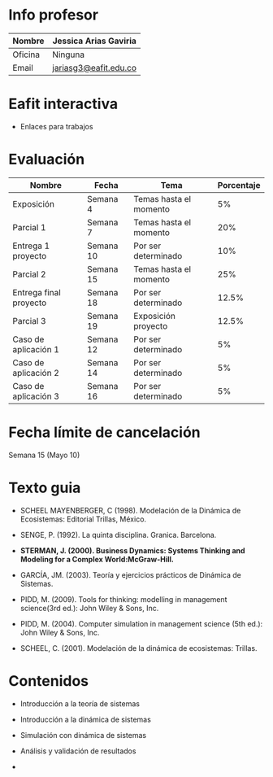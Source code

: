 # Info profesor

| Nombre  | Jessica Arias Gaviria |
| ------- | --------------------- |
| Oficina | Ninguna               |
| Email   | jariasg3@eafit.edu.co |

# Eafit interactiva

- Enlaces para trabajos

# Evaluación

| Nombre                 | Fecha     | Tema                   | Porcentaje |
| ---------------------- | --------- | ---------------------- | ---------- |
| Exposición             | Semana 4  | Temas hasta el momento | 5%         |
| Parcial 1              | Semana 7  | Temas hasta el momento | 20%        |
| Entrega 1 proyecto     | Semana 10 | Por ser determinado    | 10%        |
| Parcial 2              | Semana 15 | Temas hasta el momento | 25%        |
| Entrega final proyecto | Semana 18 | Por ser determinado    | 12.5%      |
| Parcial 3              | Semana 19 | Exposición proyecto    | 12.5%      |
| Caso de aplicación 1   | Semana 12 | Por ser determinado    | 5%         |
| Caso de aplicación 2   | Semana 14 | Por ser determinado    | 5%         |
| Caso de aplicación 3   | Semana 16 | Por ser determinado    | 5%         |

# Fecha límite de cancelación

Semana 15 (Mayo 10)

# Texto guia

- SCHEEL MAYENBERGER, C (1998). Modelación de la Dinámica de Ecosistemas: Editorial Trillas, México.

- SENGE, P. (1992). La quinta disciplina. Granica. Barcelona.

- **STERMAN, J. (2000). Business Dynamics: Systems Thinking and Modeling for a Complex World:McGraw-Hill.**

- GARCÍA, JM. (2003). Teoría y ejercicios prácticos de Dinámica de Sistemas.

- PIDD, M. (2009). Tools for thinking: modelling in management science(3rd ed.): John Wiley & Sons, Inc.

- PIDD, M. (2004). Computer simulation in management science (5th ed.): John Wiley & Sons, Inc.

- SCHEEL, C. (2001). Modelación de la dinámica de ecosistemas: Trillas.

# Contenidos

- Introducción a la teoría de sistemas

- Introducción a la dinámica de sistemas

- Simulación con dinámica de sistemas

- Análisis y validación de resultados

- 
